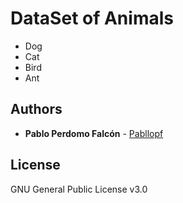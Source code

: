 # DataSet of Animals
- Dog
- Cat
- Bird
- Ant

## Authors

* **Pablo Perdomo Falcón** - [Pabllopf](https://github.com/pabllopf)

## License

GNU General Public License v3.0


